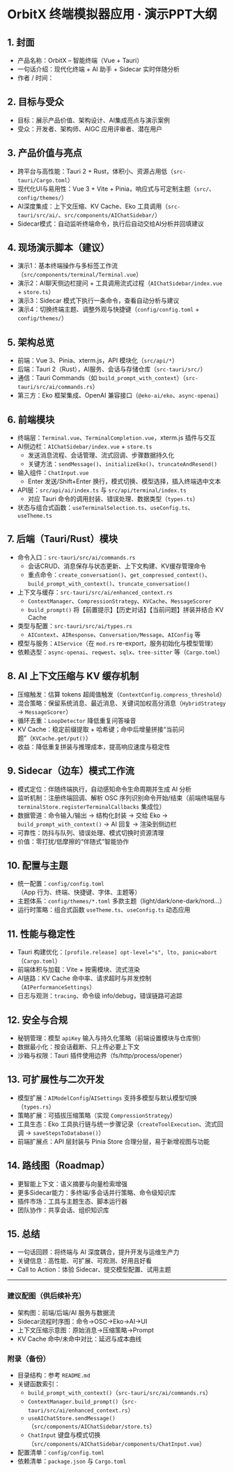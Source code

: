 # OrbitX 终端模拟器应用 · 演示PPT大纲

## 1. 封面

- 产品名称：OrbitX – 智能终端（Vue + Tauri）
- 一句话介绍：现代化终端 + AI 助手 + Sidecar 实时伴随分析
- 作者 / 时间：

## 2. 目标与受众

- 目标：展示产品价值、架构设计、AI集成亮点与演示案例
- 受众：开发者、架构师、AIGC 应用评审者、潜在用户

## 3. 产品价值与亮点

- 跨平台与高性能：Tauri 2 + Rust，体积小、资源占用低（`src-tauri/Cargo.toml`）
- 现代化UI与易用性：Vue 3 + Vite + Pinia，响应式与可定制主题（`src/`、`config/themes/`）
- AI深度集成：上下文压缩、KV Cache、Eko 工具调用（`src-tauri/src/ai/`、`src/components/AIChatSidebar/`）
- Sidecar模式：自动监听终端命令，执行后自动交给AI分析并回填建议

## 4. 现场演示脚本（建议）

- 演示1：基本终端操作与多标签工作流（`src/components/terminal/Terminal.vue`）
- 演示2：AI聊天侧边栏提问 + 工具调用流式过程（`AIChatSidebar/index.vue` + `store.ts`）
- 演示3：Sidecar 模式下执行一条命令，查看自动分析与建议
- 演示4：切换终端主题、调整外观与快捷键（`config/config.toml` + `config/themes/`）

## 5. 架构总览

- 前端：Vue 3、Pinia、xterm.js，API 模块化（`src/api/*`）
- 后端：Tauri 2（Rust），AI服务、会话与存储仓库（`src-tauri/src/`）
- 通信：Tauri Commands（如 `build_prompt_with_context`）（`src-tauri/src/ai/commands.rs`）
- 第三方：Eko 框架集成、OpenAI 兼容接口（`@eko-ai/eko`、`async-openai`）

## 6. 前端模块

- 终端层：`Terminal.vue`、`TerminalCompletion.vue`，xterm.js 插件与交互
- AI侧边栏：`AIChatSidebar/index.vue` + `store.ts`
  - 发送消息流程、会话管理、流式回调、步骤数据持久化
  - 关键方法：`sendMessage()`、`initializeEko()`、`truncateAndResend()`
- 输入组件：`ChatInput.vue`
  - Enter 发送/Shift+Enter 换行，模式切换、模型选择，插入终端选中文本
- API层：`src/api/ai/index.ts` 与 `src/api/terminal/index.ts`
  - 对应 Tauri 命令的调用封装、错误处理、数据类型（`types.ts`）
- 状态与组合式函数：`useTerminalSelection.ts`、`useConfig.ts`、`useTheme.ts`

## 7. 后端（Tauri/Rust）模块

- 命令入口：`src-tauri/src/ai/commands.rs`
  - 会话CRUD、消息保存与状态更新、上下文构建、KV缓存管理命令
  - 重点命令：`create_conversation()`、`get_compressed_context()`、`build_prompt_with_context()`、`truncate_conversation()`
- 上下文与缓存：`src-tauri/src/ai/enhanced_context.rs`
  - `ContextManager`、`CompressionStrategy`、`KVCache`、`MessageScorer`
  - `build_prompt()` 将【前置提示】【历史对话】【当前问题】拼装并结合 KV Cache
- 类型与配置：`src-tauri/src/ai/types.rs`
  - `AIContext`、`AIResponse`、`Conversation/Message`、`AIConfig` 等
- 模型与服务：`AIService`（在 `mod.rs` re-export，服务初始化与模型管理）
- 依赖选型：`async-openai`、`reqwest`、`sqlx`、`tree-sitter` 等（`Cargo.toml`）

## 8. AI 上下文压缩与 KV 缓存机制

- 压缩触发：估算 tokens 超阈值触发（`ContextConfig.compress_threshold`）
- 混合策略：保留系统消息、最近消息、关键词加权高分消息（`HybridStrategy` → `MessageScorer`）
- 循环去重：`LoopDetector` 降低重复问答噪音
- KV Cache：稳定前缀提取 + 哈希键；命中后增量拼接“当前问题”（`KVCache.get/put()`）
- 收益：降低重复拼装与推理成本，提高响应速度与稳定性

## 9. Sidecar（边车）模式工作流

- 模式定位：伴随终端执行，自动感知命令生命周期并生成 AI 分析
- 监听机制：注册终端回调、解析 OSC 序列识别命令开始/结束（前端终端层与 `terminalStore.registerTerminalCallbacks` 集成位）
- 数据管道：命令输入/输出 → 结构化封装 → 交给 Eko → `build_prompt_with_context()` → AI 回复 → 渲染到侧边栏
- 可靠性：防抖与队列、错误处理、模式切换时资源清理
- 价值：零打扰/低摩擦的“伴随式”智能协作

## 10. 配置与主题

- 统一配置：`config/config.toml`（App 行为、终端、快捷键、字体、主题等）
- 主题体系：`config/themes/*.toml` 多款主题（light/dark/one-dark/nord…）
- 运行时策略：组合式函数 `useTheme.ts`、`useConfig.ts` 动态应用

## 11. 性能与稳定性

- Tauri 构建优化：`[profile.release] opt-level="s", lto, panic=abort`（`Cargo.toml`）
- 前端体积与加载：Vite + 按需模块、流式渲染
- AI链路：KV Cache 命中率、请求超时与并发控制（`AIPerformanceSettings`）
- 日志与观测：`tracing`、命令级 info/debug，错误链路可追踪

## 12. 安全与合规

- 秘钥管理：模型 `apiKey` 输入与持久化策略（前端设置模块与仓库侧）
- 数据最小化：按会话截断、只上传必要上下文
- 沙箱与权限：Tauri 插件使用边界（fs/http/process/opener）

## 13. 可扩展性与二次开发

- 模型扩展：`AIModelConfig`/`AISettings` 支持多模型与默认模型切换（`types.rs`）
- 策略扩展：可插拔压缩策略（实现 `CompressionStrategy`）
- 工具生态：Eko 工具执行链与统一步骤记录（`createToolExecution`、流式回调 → `saveStepsToDatabase()`）
- 前端扩展点：API 层封装与 Pinia Store 合理分层，易于新增视图与功能

## 14. 路线图（Roadmap）

- 更智能上下文：语义摘要与向量检索增强
- 更多Sidecar能力：多终端/多会话并行策略、命令级知识库
- 插件市场：工具与主题生态、脚本运行器
- 团队协作：共享会话、组织知识库

## 15. 总结

- 一句话回顾：将终端与 AI 深度耦合，提升开发与运维生产力
- 关键信息：高性能、可扩展、可观测、好用且好看
- Call to Action：体验 Sidecar、提交模型配置、试用主题

---

### 建议配图（供后续补充）

- 架构图：前端/后端/AI 服务与数据流
- Sidecar流程时序图：命令→OSC→Eko→AI→UI
- 上下文压缩示意图：原始消息→压缩策略→Prompt
- KV Cache 命中/未命中对比：延迟与成本曲线

### 附录（备份）

- 目录结构：参考 `README.md`
- 关键函数索引：
  - `build_prompt_with_context()`（`src-tauri/src/ai/commands.rs`）
  - `ContextManager.build_prompt()`（`src-tauri/src/ai/enhanced_context.rs`）
  - `useAIChatStore.sendMessage()`（`src/components/AIChatSidebar/store.ts`）
  - `ChatInput` 键盘与模式切换（`src/components/AIChatSidebar/components/ChatInput.vue`）
- 配置清单：`config/config.toml`
- 依赖清单：`package.json` 与 `Cargo.toml`
